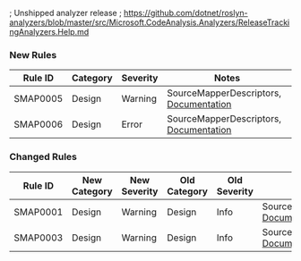 ﻿; Unshipped analyzer release
; https://github.com/dotnet/roslyn-analyzers/blob/master/src/Microsoft.CodeAnalysis.Analyzers/ReleaseTrackingAnalyzers.Help.md

### New Rules
Rule ID | Category | Severity | Notes
--------|----------|----------|-------
SMAP0005 | Design | Warning | SourceMapperDescriptors, [Documentation](https://github.com/alekshura/SourceMapper/wiki/Diagnostics##smap0005)
SMAP0006 | Design | Error | SourceMapperDescriptors, [Documentation](https://github.com/alekshura/SourceMapper/wiki/Diagnostics##smap0006)

### Changed Rules
Rule ID | New Category | New Severity | Old Category | Old Severity | Notes
--------|--------------|--------------|--------------|--------------|-------
SMAP0001 | Design | Warning | Design | Info | SourceMapperDescriptors, [Documentation](https://github.com/alekshura/SourceMapper/wiki/Diagnostics#smap0001)
SMAP0003 | Design | Warning | Design | Info | SourceMapperDescriptors, [Documentation](https://github.com/alekshura/SourceMapper/wiki/Diagnostics##smap0003)